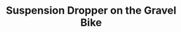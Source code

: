 ---
layout: community
category: community
title: "Suspension Dropper on the Gravel Bike"
description: " Has anyone installed a suspension seat past on their gravel bike? Looking for feedback as I am on my first gravel bike. Just thinking it might be a good addition to the ride. "
isTopLevel: false
isSingleLevel: false
isArticle: false
datePublished: 2022-07-15 18:53:00 +0300
dateModified: 2022-07-15 18:53:00 +0300
published: false
---